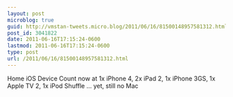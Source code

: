 ```yaml
---
layout: post
microblog: true
guid: http://vmstan-tweets.micro.blog/2011/06/16/81500148957581312.html
post_id: 3041822
date: 2011-06-16T17:15:24-0600
lastmod: 2011-06-16T17:15:24-0600
type: post
url: /2011/06/16/81500148957581312.html
---
```

Home iOS Device Count now at 1x iPhone 4, 2x iPad 2, 1x iPhone 3GS, 1x Apple TV 2, 1x iPod Shuffle ... yet, still no Mac
